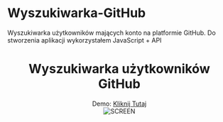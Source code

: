 # Wyszukiwarka-GitHub
Wyszukiwarka użytkowników mających konto na platformie GitHub. Do stworzenia aplikacji wykorzystałem JavaScript + API

<center><h1>Wyszukiwarka użytkowników GitHub</h1></center>


<center>Demo: <a href="https://rpodraza.pl/demo3/">Kliknij Tutaj</a></center>

<center><img src="https://rpodraza.pl/img/projekty/gitapi.png" alt="SCREEN"></center>
